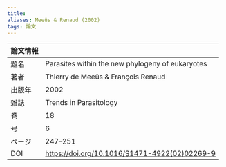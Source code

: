 ```yaml
---
title: 
aliases: Meeûs & Renaud (2002)
tags: 論文
---
```


| 論文情報 |                                                  |
| ---- | ------------------------------------------------ |
| 題名   | Parasites within the new phylogeny of eukaryotes |
| 著者   | Thierry de Meeûs & François Renaud               |
| 出版年  | 2002                                             |
| 雑誌   | Trends in Parasitology                           |
| 巻    | 18                                               |
| 号    | 6                                                |
| ページ  | 247–251                                          |
| DOI  | https://doi.org/10.1016/S1471-4922(02)02269-9    |